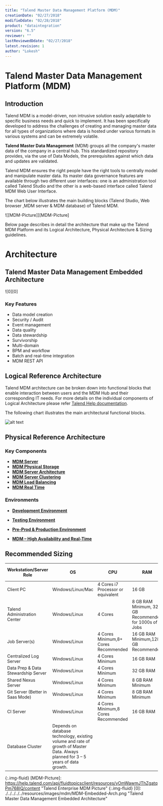 ```yaml
---
title: "Talend Master Data Management Platform (MDM)"
creationDate: "02/27/2018"
modifieDdate: "02/28/2018"
product: "dataintegration"
version: "6.5"
reviewer: ""
lastReviewedDdate: "02/27/2018"
latest.revision: 1
author: "Lokesh"
---
```

# Talend Master Data Management Platform (MDM)

## Introduction
Talend MDM is a model-driven, non intrusive solution easily adaptable to specific business needs and quick to implement. It has been specifically developed to address the challenges of creating and managing master data for all types of organizations where data is hosted under various formats in various systems and can be extremely volatile.

**Talend Master Data Management** (MDM) groups all the company's master data of the company in a central hub. This standardized repository provides, via the use of Data Models, the prerequisites against which data and updates are validated.

Talend MDM ensures the right people have the right tools to centrally model and manipulate master data. Its master data governance features are available through two different user interfaces: one is an administration tool called Talend Studio and the other is a web-based interface called Talend MDM Web User Interface.

The chart below illustrates the main building blocks (Talend Studio, Web browser ,MDM server & MDM database) of Talend MDM.

![[MDM-Picture]][MDM-Picture]

Below page describes in detail the architecture that make up the Talend MDM Platform and its Logical Architecture, Physical Architecture & Sizing guidelines.

# Architecture

## Talend Master Data Management Embedded Architecture
![0][0]

### Key Features
- Data model creation
- Security / Audit
- Event management
- Data quality
- Data stewardship
- Survivorship
- Multi-domain
- BPM and workflow
- Batch and real-time integration
- MDM REST API


## Logical Reference Architecture

Talend MDM architecture can be broken down into functional blocks that enable interaction between users and the MDM Hub and their corresponding IT needs. For more details on the individual components of Logical Architecture please refer <a href="https://help.talend.com/reader/UiLqXAv52hAS8fVDfvtn8w/17dNcovWECG8gtBkf3T~WQ" target="_blank">Talend Help documentation</a>.

The following chart illustrates the main architectural functional blocks.

![alt text][logical-architecture-picture]


## Physical Reference Architecture

### Key Components
- **[MDM Server][mdm-server]**
- **[MDM Physical Storage][mdm-physical-storage]**
- **[MDM Server Architecture][mdm-server-architecture]**
- **[MDM Server Clustering][mdm-server-clustering]**
- **[MDM Load Balancing][mdm-load-balancing]**
- **[MDM Real Time][mdm-real-time]**

### Environments

- **[Development Environment][mdm-dev]**

- **[Testing Environment][mdm-test]**

- **[Pre-Prod & Production Environment][mdm-prod]**

- **[MDM – High Availability and Real-Time][mdm-ha]**


## Recommended Sizing

Workstation/Server Role|OS|CPU|RAM|SSD Disk Size
--- | --- | --- | --- | ---
Client PC|Windows/Linux/Mac|4 Cores i7 Processor or equivalent|16 GB|500 GB
Talend Administration Center|Windows/Linux|4 Cores |8 GB RAM Minimum, 32 GB Recommended for 1000s of Jobs|300GB+ Minimum (for software & logs)
Job Server(s)|Windows/Linux|4 Cores Minimum,8+ Cores Recommended|16 GB RAM Minimum,128 GB Recommended|300+ GB
Centralized Log Server|Windows/Linux|4 Cores Minimum|16 GB RAM|300+ GB
Data Prep & Data Stewardship Server|Windows/Linux|4 Cores Minimum|32 GB RAM|300+ GB
Shared Nexus Server|Windows/Linux|4 Cores Minimum|8 GB RAM Minimum|300+ GB
Git Server (Better in Saas Mode)|Windows/Linux|4 Cores Minimum|8 GB RAM Minimum|50+ GB
CI Server|Windows/Linux|4 Cores Minimum,8 Cores Recommended|16 GB RAM|300+ GB
Database Cluster|Depends on database technology, existing volume and rate of growth of Master Data. Always planned for 3 – 5 years of data growth.

<!-- links -->
[logical-architecture-picture]: https://help.talend.com/api/fluidtopicsclient/resources/O12yzW79HubRyJfZYK0Klw/content "Talend MDM functional architecture picture"
{:.img-fluid}
[MDM-Picture]: https://help.talend.com/api/fluidtopicsclient/resources/yOmWawmJThZgatqPm768IQ/content "Talend Enterprise MDM Picture"
{:.img-fluid}
[0]: ./../../../../resources/images/mdm/MDM-Embedded-Arch.png "Talend Master Data Management Embedded Architecture"

[mdm-server]: ./mdm-server
[mdm-physical-storage]: ./mdm-physical-storage
[mdm-server-architecture]: ./mdm-server-architecture
[mdm-server-clustering]: ./mdm-server-clustering
[mdm-load-balancing]: ./mdm-load-balancing
[mdm-real-time]: ./mdm-real-time

[mdm-dev]: ./mdm-physical-reference-architecture-dev
[mdm-test]: ./mdm-physical-reference-architecture-test
[mdm-prod]: ./mdm-physical-reference-architecture-prod
[mdm-ha]: ./mdm-physical-reference-architecture-ha
